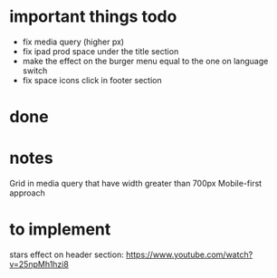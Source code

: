 # important things todo
- fix media query (higher px)
- fix ipad prod space under the title section
- make the effect on the burger menu equal to the one on language switch
- fix space icons click in footer section

# done

# notes 
Grid in media query that have width greater than 700px
Mobile-first approach

# to implement
stars effect on header section: https://www.youtube.com/watch?v=25npMh1hzi8
